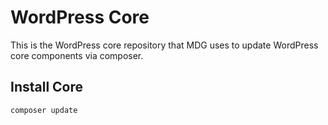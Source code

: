 # WordPress Core

This is the WordPress core repository that MDG uses to update WordPress core components via composer.

## Install Core
```bash
composer update
```
